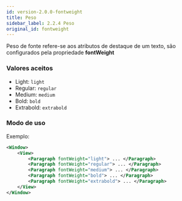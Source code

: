 ```yaml
---
id: version-2.0.0-fontweight
title: Peso
sidebar_label: 2.2.4 Peso
original_id: fontweight
---
```


Peso de fonte refere-se aos atributos de destaque de um texto, são configurados pela propriedade **fontWeight** 

### Valores aceitos 

* Light: `light`
* Regular: `regular`
* Medium: `medium`
* Bold: `bold`
* Extrabold: `extrabold`
 
### Modo de uso

Exemplo:

```xml
<Window>
    <View>
        <Paragraph fontWeight="light"> ... </Paragraph>
        <Paragraph fontWeight="regular"> ... </Paragraph>
        <Paragraph fontWeight="medium"> ... </Paragraph>
        <Paragraph fontWeight="bold"> ... </Paragraph>
        <Paragraph fontWeight="extrabold"> ... </Paragraph>
    </View>
</Window>
```
